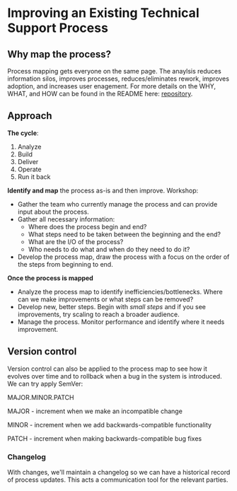 # Improving an Existing Technical Support Process

## Why map the process?

Process mapping gets everyone on the same page. The anaylsis reduces information silos, improves processes, reduces/eliminates rework, improves adoption, and increases user enagement. For more details on the WHY, WHAT, and HOW can be found in the README here: [repository](https://github.com/sbvegan/dao-process-mapping).

## Approach

**The cycle**:

1. Analyze
1. Build
1. Deliver
1. Operate
1. Run it back

**Identify and map** the process as-is and then improve. Workshop:

- Gather the team who currently manage the process and can provide input about the process.
- Gather all necessary information:
    - Where does the process begin and end?
    - What steps need to be taken between the beginning and the end?
    - What are the I/O of the process?
    - Who needs to do what and when do they need to do it?
- Develop the process map, draw the process with a focus on the order of the steps from beginning to end.

**Once the process is mapped** 

- Analyze the process map to identify inefficiencies/bottlenecks. Where can we make improvements or what steps can be removed?
- Develop new, better steps. Begin with *small steps* and if you see improvements, try scaling to reach a broader audience.
- Manage the process. Monitor performance and identify where it needs improvement.

## Version control

Version control can also be applied to the process map to see how it evolves over time and to rollback when a bug in the system is introduced. We can try apply SemVer:

MAJOR.MINOR.PATCH

MAJOR - increment when we make an incompatible change

MINOR - increment when we add backwards-compatible functionality

PATCH - increment when making backwards-compatible bug fixes

### Changelog

With changes, we'll maintain a changelog so we can have a historical record of process updates. This acts a communication tool for the relevant parties.
